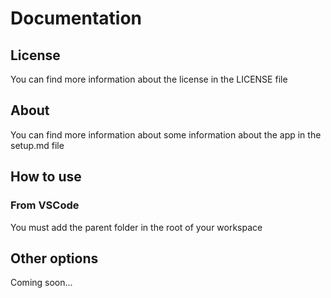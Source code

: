 # Documentation

## License

You can find more information about the license in the LICENSE file

## About

You can find more information about some information about the app in the setup.md file

## How to use

### From VSCode

You must add the parent folder in the root of your workspace

## Other options

Coming soon...